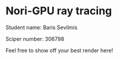Nori-GPU ray tracing
======================================

Student name: Baris Sevilmis

Sciper number: 306798

Feel free to show off your best render here!
